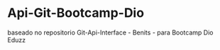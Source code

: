 # Api-Git-Bootcamp-Dio
 baseado no repositorio Git-Api-Interface - Benits - para Bootcamp Dio Eduzz 
